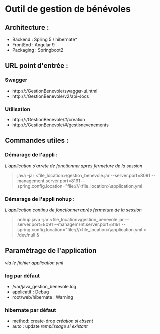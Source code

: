 # Outil de gestion de bénévoles
## Architecture :
* Backend : Spring 5 / hibernate*
* FrontEnd : Angular 9
* Packaging : Springboot2

## URL point d'entrée :
### Swagger
* http://<serveur>:<port>/GestionBenevole/swagger-ui.html
* http://<serveur>:<port>/GestionBenevole/v2/api-docs

### Utilisation
* http://<serveur>:<port>/GestionBenevole/#/creation
* http://<serveur>:<port>/GestionBenevole/#/gestionevenements

## Commandes utiles :
### Démarage de l'appli :
*L'application s'arrete de fonctionner après fermeture de la session*
>java -jar <file_location>\gestion_benevole.jar --server.port=8091 --management.server.port=8191 --spring.config.location="file:///<file_location>\application.yml

### Démarage de l'appli nohup :
*L'application continu de fonctionner après fermeture de la session*
>nohup java -jar <file_location>\gestion_benevole.jar --server.port=8091 --management.server.port=8191 --spring.config.location="file:///<file_location>\application.yml > /dev/null &


## Paramétrage de l'application
*via le fichier application.yml*
### log par défaut
* /var/java_gestion_benevole.log
* applicatif : Debug
* root/web/hibernate : Warning

### hibernate par défaut
* method: create-drop *création si absent*
* auto : update *remplissage si existant*